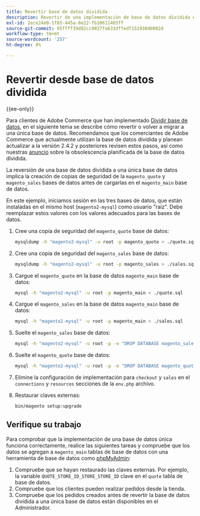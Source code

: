 ```yaml
---
title: Revertir base de datos dividida
description: Revertir de una implementación de base de datos dividida en desuso a una implementación de base de datos única.
exl-id: 2ece24e0-1f85-445a-8e22-fb10611403ff
source-git-commit: 95ffff39d82cc9027fa633dffedf15193040802d
workflow-type: tm+mt
source-wordcount: '257'
ht-degree: 0%

---
```


# Revertir desde base de datos dividida

{{ee-only}}

Para clientes de Adobe Commerce que han implementado [Dividir base de datos](multi-master.md), en el siguiente tema se describe cómo revertir o volver a migrar a una única base de datos. Recomendamos que los comerciantes de Adobe Commerce que actualmente utilizan la base de datos dividida y planean actualizar a la versión 2.4.2 y posteriores revisen estos pasos, así como nuestras [anuncio](https://community.magento.com/t5/Magento-DevBlog/Deprecation-of-Split-Database-in-Magento-Commerce/ba-p/465187) sobre la obsolescencia planificada de la base de datos dividida.

La reversión de una base de datos dividida a una única base de datos implica la creación de copias de seguridad de la `magento_quote` y `magento_sales` bases de datos antes de cargarlas en el `magento_main` base de datos.

En este ejemplo, iniciamos sesión en las tres bases de datos, que están instaladas en el mismo host (`magento2-mysql`) como usuario &quot;raíz&quot;. Debe reemplazar estos valores con los valores adecuados para las bases de datos.

1. Cree una copia de seguridad del `magento_quote` base de datos:

   ```bash
   mysqldump -h "magento2-mysql" -u root -p magento_quote > ./quote.sql
   ```

1. Cree una copia de seguridad del `magento_sales` base de datos:

   ```bash
   mysqldump -h "magento2-mysql" -u root -p magento_sales > ./sales.sql
   ```

1. Cargue el `magento_quote` en la base de datos `magento_main` base de datos:

   ```bash
   mysql -h "magento2-mysql" -u root -p magento_main < ./quote.sql
   ```

1. Cargue el `magento_sales` en la base de datos `magento_main` base de datos:

   ```bash
   mysql -h "magento2-mysql" -u root -p magento_main < ./sales.sql
   ```

1. Suelte el `magento_sales` base de datos:

   ```bash
   mysql -h "magento2-mysql" -u root -p -e "DROP DATABASE magento_sales;"
   ```

1. Suelte el `magento_quote` base de datos:

   ```bash
   mysql -h "magento2-mysql" -u root -p -e "DROP DATABASE magento_quote;"
   ```

1. Elimine la configuración de implementación para `checkout` y `sales` en el `connections` y `resources` secciones de la `env.php` archivo.
1. Restaurar claves externas:

   ```bash
   bin/magento setup:upgrade
   ```

## Verifique su trabajo

Para comprobar que la implementación de una base de datos única funciona correctamente, realice las siguientes tareas y compruebe que los datos se agregan a `magento_main` tablas de base de datos con una herramienta de base de datos como [phpMyAdmin](../../installation/prerequisites/optional-software.md#phpmyadmin):

1. Compruebe que se hayan restaurado las claves externas. Por ejemplo, la variable `QUOTE_STORE_ID_STORE_STORE_ID` clave en el `quote` tabla de base de datos.
1. Compruebe que los clientes pueden realizar pedidos desde la tienda.
1. Compruebe que los pedidos creados antes de revertir la base de datos dividida a una única base de datos están disponibles en el Administrador.
